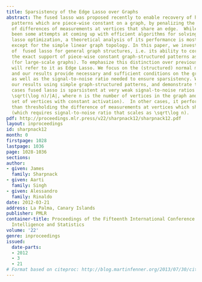```yaml
---
title: Sparsistency of the Edge Lasso over Graphs
abstract: The fused lasso was proposed recently to enable recovery of high-dimensional
  patterns which are piece-wise constant on a graph, by penalizing the \ell_1-norm
  of differences of measurements at vertices that share an edge.  While there have
  been some attempts at coming up with efficient algorithms for solving the fused
  lasso optimization, a theoretical analysis of its performance is mostly lacking
  except for the simple linear graph topology. In this paper, we investigate \em sparsistency
  of  fused lasso for general graph structures, i.e. its ability to correctly recover
  the exact support of piece-wise constant graph-structured patterns asymptotically
  (for large-scale graphs). To emphasize this distinction over previous work,  we
  will refer to it as Edge Lasso. We focus on the (structured) normal means setting,
  and our results provide necessary and sufficient conditions on the graph properties
  as well as the signal-to-noise ratio needed to ensure sparsistency. We examplify
  our results using simple graph-structured patterns, and demonstrate that in some
  cases fused lasso is sparsistent at very weak signal-to-noise ratios (scaling as
  \sqrt(\log n)/|A|, where n is the number of vertices in the graph and A is the smallest
  set of vertices with constant activation).  In other cases, it performs no better
  than thresholding the difference of measurements at vertices which share an edge
  (which requires signal-to-noise ratio that scales as \sqrt\log n).
pdf: http://proceedings.mlr.press/v22/sharpnack12/sharpnack12.pdf
layout: inproceedings
id: sharpnack12
month: 0
firstpage: 1028
lastpage: 1036
page: 1028-1036
sections: 
author:
- given: James
  family: Sharpnack
- given: Aarti
  family: Singh
- given: Alessandro
  family: Rinaldo
date: 2012-03-21
address: La Palma, Canary Islands
publisher: PMLR
container-title: Proceedings of the Fifteenth International Conference on Artificial
  Intelligence and Statistics
volume: '22'
genre: inproceedings
issued:
  date-parts:
  - 2012
  - 3
  - 21
# Format based on citeproc: http://blog.martinfenner.org/2013/07/30/citeproc-yaml-for-bibliographies/
---
```

